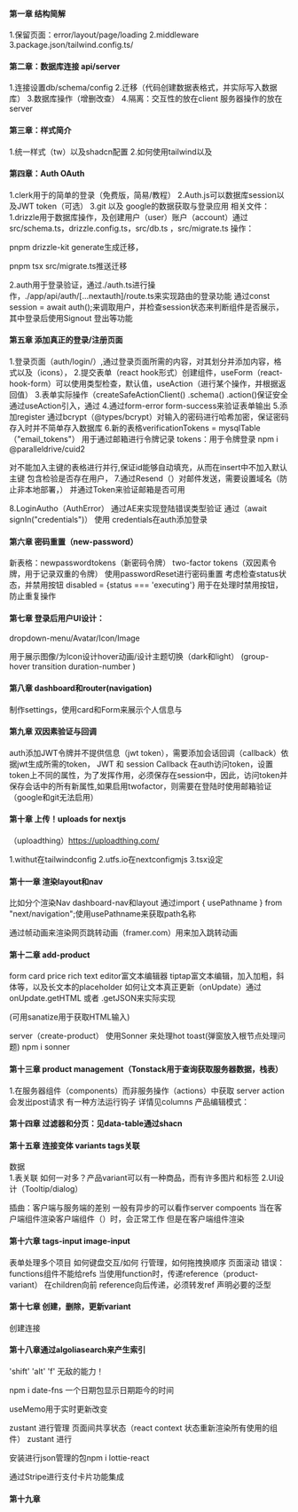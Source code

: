 #### 第一章 结构简解

1.保留页面：error/layout/page/loading
2.middleware
3.package.json/tailwind.config.ts/

#### 第二章：数据库连接  api/server

1.连接设置db/schema/config
2.迁移（代码创建数据表格式，并实际写入数据库）
3.数据库操作（增删改查）
4.隔离：交互性的放在client 服务器操作的放在server

#### 第三章：样式简介

1.统一样式（tw）以及shadcn配置
2.如何使用tailwind以及

#### 第四章：Auth   OAuth

1.clerk用于的简单的登录（免费版，简易/教程）
2.Auth.js可以数据库session以及JWT token（可选）
3.git 以及 google的数据获取与登录应用
相关文件：
1.drizzle用于数据库操作，及创建用户（user）账户（account）通过 src/schema.ts，drizzle.config.ts，src/db.ts ，src/migrate.ts
操作：

pnpm drizzle-kit generate生成迁移，

pnpm tsx src/migrate.ts推送迁移

2.auth用于登录验证，通过./auth.ts进行操作，./app/api/auth/[...nextauth]/route.ts来实现路由的登录功能
通过const session = await auth();来调取用户，并检查session状态来判断组件是否展示，其中登录后使用Signout 登出等功能

#### 第五章 添加真正的登录/注册页面

1.登录页面（auth/login/）,通过登录页面所需的内容，对其划分并添加内容，格式以及（icons），
2.提交表单（react hook形式）创建组件，useForm（react-hook-form）可以使用类型检查，默认值，useAction（进行某个操作，并根据返回值）
3.表单实际操作（createSafeActionClient() .schema() .action()保证安全 通过useAction引入，通过
4.通过form-error form-success来验证表单输出
5.添加register
通过bcrypt（@types/bcrypt）对输入的密码进行哈希加密，保证密码存入时并不简单存入数据库
6.新的表格verificationTokens = mysqlTable（"email_tokens"）
用于通过邮箱进行令牌记录
tokens：用于令牌登录
npm i @paralleldrive/cuid2 

对不能加入主键的表格进行并行,保证id能够自动填充，从而在insert中不加入默认主键
包含检验是否存在用户，
7.通过Resend（）对邮件发送，需要设置域名（防止非本地部署，）
并通过Token来验证邮箱是否可用

8.LoginAutho（AuthError）
通过AE来实现登陆错误类型验证
通过（await signIn("credentials")）
使用 credentials在auth添加登录

#### 第六章 密码重置（new-password）

新表格：newpasswordtokens（新密码令牌）
two-factor tokens（双因素令牌，用于记录双重的令牌）
使用passwordReset进行密码重置
考虑检查status状态，并禁用按钮
disabled = {status === 'executing'}
用于在处理时禁用按钮，防止重复操作

#### 第七章 登录后用户UI设计：

dropdown-menu/Avatar/Icon/Image

用于展示图像/为Icon设计hover动画/设计主题切换（dark和light）
(group-hover transition duration-number )

#### 第八章 dashboard和router(navigation)

制作settings，使用card和Form来展示个人信息与

#### 第九章 双因素验证与回调

auth添加JWT令牌并不提供信息（jwt token），需要添加会话回调（callback）依据jwt生成所需的token，
JWT 和 session Callback
在auth访问token，设置token上不同的属性，为了发挥作用，必须保存在session中，因此，访问token并保存会话中的所有新属性,如果启用twofactor，则需要在登陆时使用邮箱验证（google和git无法启用）

#### 第十章 上传！uploads for nextjs

（uploadthing）https://uploadthing.com/ 

1.withut在tailwindconfig
2.utfs.io在nextconfigmjs
3.tsx设定

#### 第十一章 渲染layout和nav

比如分个渲染Nav dashboard-nav和layout
通过import { usePathname } from "next/navigation";使用usePathname来获取path名称

通过帧动画来渲染网页跳转动画（framer.com）用来加入跳转动画

#### 第十二章 add-product

form card price rich text editor富文本编辑器
tiptap富文本编辑，加入加粗，斜体等，以及长文本的placeholder
如何让文本真正更新（onUpdate）通过onUpdate.getHTML 或者 .getJSON来实际实现

(可用sanatize用于获取HTML输入)

server（create-product）
使用Sonner 来处理hot toast(弹窗放入根节点处理问题)
npm i sonner

#### 第十三章 product management（Tonstack用于查询获取服务器数据，栈表）

1.在服务器组件（components）而非服务操作（actions）中获取
server action会发出post请求
有一种方法运行钩子 详情见columns
产品编辑模式：

#### 第十四章 过滤器和分页：见data-table通过shacn

#### 第十五章 连接变体 variants tags关联

数据    
1.表关联 如何一对多？产品variant可以有一种商品，而有许多图片和标签
2.UI设计（Tooltip/dialog）

插曲：客户端与服务端的差别
一般有异步的可以看作server compoents
当在客户端组件渲染客户端组件（）时，会正常工作
但是在客户端组件渲染

#### 第十六章 tags-input image-input

表单处理多个项目
如何键盘交互/如何
行管理，如何拖拽换顺序
页面滚动
错误：functions组件不能给refs 当使用function时，传递reference（product-variant）
在children向前 reference向后传递，必须转发ref 声明必要的泛型

#### 第十七章 创建，删除，更新variant

创建连接

#### 第十八章通过algoliasearch来产生索引

'shift' 'alt' 'f' 无敌的能力！

npm i date-fns 一个日期包显示日期距今的时间

useMemo用于实时更新改变

zustant 进行管理 页面间共享状态（react context 状态重新渲染所有使用的组件）
zustant 进行

安装进行json管理的包npm i lottie-react

通过Stripe进行支付卡片功能集成

#### 第十九章